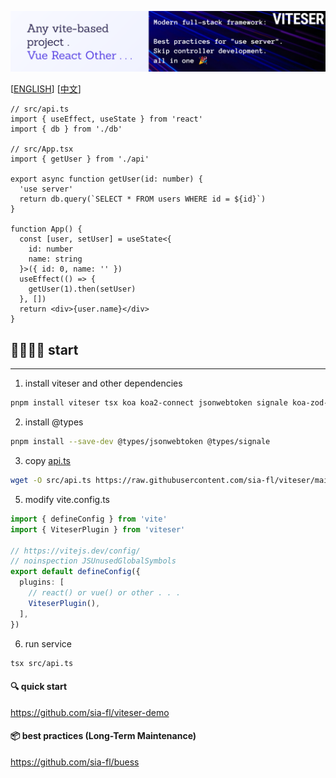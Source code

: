 ![banner.png](md/banner.png)

[[ENGLISH](README-en.md)] [[中文](README.md)]

```tsx
// src/api.ts
import { useEffect, useState } from 'react'
import { db } from './db'

// src/App.tsx
import { getUser } from './api'

export async function getUser(id: number) {
  'use server'
  return db.query(`SELECT * FROM users WHERE id = ${id}`)
}

function App() {
  const [user, setUser] = useState<{
    id: number
    name: string
  }>({ id: 0, name: '' })
  useEffect(() => {
    getUser(1).then(setUser)
  }, [])
  return <div>{user.name}</div>
}
```

## 🏃🏻‍♂️‍➡️ start

---

1. install viteser and other dependencies

```bash
pnpm install viteser tsx koa koa2-connect jsonwebtoken signale koa-zod-router http-proxy-middleware zod
```

2. install @types

```bash
pnpm install --save-dev @types/jsonwebtoken @types/signale
```

3. copy [api.ts](https://raw.githubusercontent.com/sia-fl/viteser/main/example/codes/api.ts)

```bash
wget -O src/api.ts https://raw.githubusercontent.com/sia-fl/viteser/main/example/codes/api.ts
```

5. modify vite.config.ts

```ts
import { defineConfig } from 'vite'
import { ViteserPlugin } from 'viteser'

// https://vitejs.dev/config/
// noinspection JSUnusedGlobalSymbols
export default defineConfig({
  plugins: [
    // react() or vue() or other . . .
    ViteserPlugin(),
  ],
})
```

6. run service

```bash
tsx src/api.ts
```

#### 🔍 quick start

https://github.com/sia-fl/viteser-demo

#### 📦 best practices (Long-Term Maintenance)

https://github.com/sia-fl/buess
